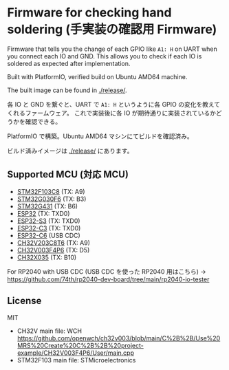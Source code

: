 # Firmware for checking hand soldering (手実装の確認用 Firmware)

Firmware that tells you the change of each GPIO like `A1: H` on UART when you connect each IO and GND.
This allows you to check if each IO is soldered as expected after implementation.

Built with PlatformIO, verified build on Ubuntu AMD64 machine.

The built image can be found in [./release/](./release/).

各 IO と GND を繋ぐと、UART で `A1: H` というように各 GPIO の変化を教えてくれるファームウェア。
これで実装後に各 IO が期待通りに実装されているかどうかを確認できる。

PlatformIO で構築。Ubuntu AMD64 マシンにてビルドを確認済み。

ビルド済みイメージは [./release/](./release/) にあります。

## Supported MCU (対応 MCU)

- [STM32F103C8](stm32f103c8) (TX: A9)
- [STM32G030F6](stm32g030f6) (TX: B3)
- [STM32G431](stm32g431) (TX: B6)
- [ESP32](esp32) (TX: TXD0)
- [ESP32-S3](esp32s3) (TX: TXD0)
- [ESP32-C3](esp32c3) (TX: TXD0)
- [ESP32-C6](esp32c5) (USB CDC)
- [CH32V203C8T6](ch32v203c8t6) (TX: A9)
- [CH32V003F4P6](ch32v003f4p6) (TX: D5)
- [CH32X035](ch32x035) (TX: B10)

For RP2040 with USB CDC (USB CDC を使った RP2040 用はこちら) -> https://github.com/74th/rp2040-dev-board/tree/main/rp2040-io-tester

## License

MIT

- CH32V main file: WCH https://github.com/openwch/ch32v003/blob/main/C%2B%2B/Use%20MRS%20Create%20C%2B%2B%20project-example/CH32V003F4P6/User/main.cpp
- STM32F103 main file: STMicroelectronics
